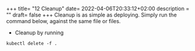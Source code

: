 +++
title= "12 Cleanup"
date= 2022-04-06T20:33:12+02:00
description = ""
draft= false
+++
Cleanup is as simple as deploying. Simply run the command below, against the same file or files.

- Cleanup by running 
```
kubectl delete -f .
```
